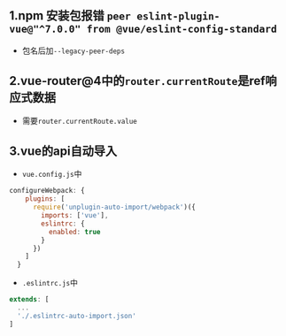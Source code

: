 ## 1.npm 安装包报错 `peer eslint-plugin-vue@"^7.0.0" from @vue/eslint-config-standard`
- 包名后加`--legacy-peer-deps`

## 2.vue-router@4中的`router.currentRoute`是ref响应式数据
- 需要`router.currentRoute.value`

## 3.vue的api自动导入
- `vue.config.js`中
```js
configureWebpack: {
    plugins: [
      require('unplugin-auto-import/webpack')({
        imports: ['vue'],
        eslintrc: {
          enabled: true
        }
      })
    ]
  }
```
- `.eslintrc.js`中
```js
extends: [
  ...
  './.eslintrc-auto-import.json'
]
```

